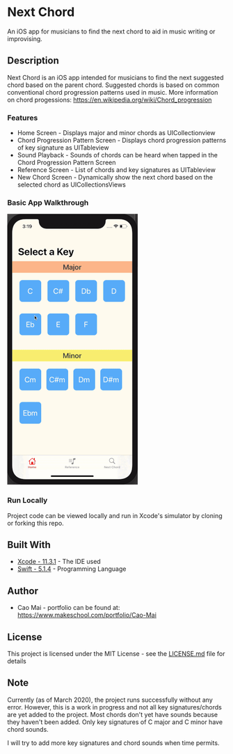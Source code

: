 # Next Chord 
An iOS app for musicians to find the next chord to aid in music writing or improvising.

## Description
Next Chord is an iOS app intended for musicians to find the next suggested chord based on the parent chord. Suggested chords is based on common conventional chord progression patterns used in music. More information on chord progessions: https://en.wikipedia.org/wiki/Chord_progression

### Features
* Home Screen - Displays major and minor chords as UICollectionview
* Chord Progression Pattern Screen - Displays chord progression patterns of key signature as UITableview
* Sound Playback - Sounds of chords can be heard when tapped in the Chord Progression Pattern Screen
* Reference Screen - List of chords and key signatures as UITableview
* New Chord Screen - Dynamically show the next chord based on the selected chord as UICollectionsViews

### Basic App Walkthrough
![](nextChordProjectWalk.gif)

### Run Locally

Project code can be viewed locally and run in Xcode's simulator by cloning or forking this repo.

## Built With
* [Xcode - 11.3.1](https://developer.apple.com/xcode/) - The IDE used
* [Swift - 5.1.4](https://developer.apple.com/swift/) - Programming Language

## Author
* Cao Mai - portfolio can be found at:
https://www.makeschool.com/portfolio/Cao-Mai

## License

This project is licensed under the MIT License - see the [LICENSE.md](LICENSE.md) file for details

## Note
Currently (as of March 2020), the project runs successfully without any error. However, this is a work in progress and not all key signatures/chords are yet added to the project. Most chords don't yet have sounds because they haven't been added. Only key signatures of C major and C minor have chord sounds.

I will try to add more key signatures and chord sounds when time permits.
